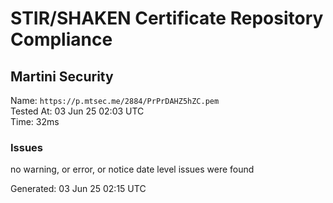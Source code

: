 # STIR/SHAKEN Certificate Repository Compliance

## Martini Security

Name: `https://p.mtsec.me/2884/PrPrDAHZ5hZC.pem`\
Tested At: 03 Jun 25 02:03 UTC\
Time: 32ms

### Issues

no warning, or error, or notice date level issues were found

Generated: 03 Jun 25 02:15 UTC